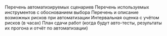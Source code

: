 Перечень автоматизируемых сценариев
Перечень используемых инструментов с обоснованием выбора
Перечень и описание возможных рисков при автоматизации
Интервальная оценка с учётом рисков (в часах)
План сдачи работ (когда будут авто-тесты, результаты их прогона и отчёт по автоматизации)

